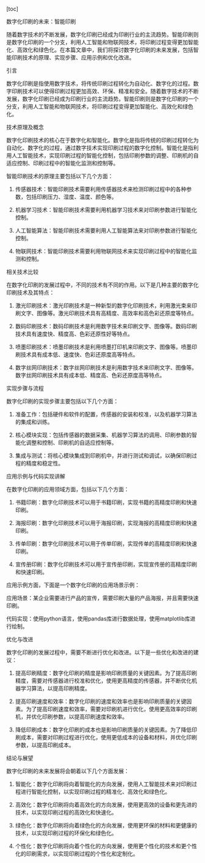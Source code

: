 
[toc]                    
                
                
数字化印刷的未来：智能印刷

随着数字技术的不断发展，数字化印刷已经成为印刷行业的主流趋势。智能印刷则是数字化印刷的一个分支，利用人工智能和物联网技术，将印刷过程变得更加智能化、高效化和绿色化。在本篇文章中，我们将探讨数字化印刷的未来发展，包括智能印刷技术的原理、实现步骤、应用示例和优化改进。

引言

数字化印刷是指使用数字技术，将传统印刷过程转化为自动化、数字化的过程。数字印刷技术可以使得印刷过程更加高效、环保、精准和安全。随着数字技术的不断发展，数字化印刷已经成为印刷行业的主流趋势。智能印刷则是数字化印刷的一个分支，利用人工智能和物联网技术，将印刷过程变得更加智能化、高效化和绿色化。

技术原理及概念

数字化印刷技术的核心在于数字化和智能化。数字化是指将传统的印刷过程转化为自动化、数字化的过程，通过数字技术实现印刷过程的数字化控制。智能化是指利用人工智能技术，实现印刷过程的智能化控制，包括印刷参数的调整、印刷机的自适应控制、印刷过程中的智能化监测和控制等。

智能印刷技术的原理主要包括以下几个方面：

1. 传感器技术：智能印刷技术需要利用传感器技术来检测印刷过程中的各种参数，包括印刷压力、湿度、温度、颜色等。

2. 机器学习技术：智能印刷技术需要利用机器学习技术来对印刷参数进行智能化控制。

3. 人工智能算法：智能印刷技术需要利用人工智能算法来对印刷参数进行智能化控制。

4. 物联网技术：智能印刷技术需要利用物联网技术来实现印刷过程中的智能化监测和控制。

相关技术比较

在数字化印刷的发展过程中，不同的技术有不同的作用。以下是几种主要的数字化印刷技术及其特点：

1. 激光印刷技术：激光印刷技术是一种新型的数字化印刷技术，利用激光束来印刷文字、图像等。激光印刷技术具有高精度、高效率和高色彩还原度等特点。

2. 数码印刷技术：数码印刷技术是利用数字技术来印刷文字、图像等。数码印刷技术具有速度快、精度高、色彩还原性好等特点。

3. 喷墨印刷技术：喷墨印刷技术是利用喷墨打印机来印刷文字、图像等。喷墨印刷技术具有成本低、速度快、色彩还原度高等特点。

4. 数字丝网印刷技术：数字丝网印刷技术是利用数字技术来印刷文字、图像等。数字丝网印刷技术具有成本低、精度高、色彩还原度高等特点。

实现步骤与流程

数字化印刷的实现步骤主要包括以下几个方面：

1. 准备工作：包括硬件和软件的配置，传感器的安装和校准，以及机器学习算法的集成和训练。

2. 核心模块实现：包括传感器的数据采集、机器学习算法的调用、印刷参数的智能化调整和控制、印刷机的自适应控制等。

3. 集成与测试：将核心模块集成到印刷机中，并进行测试和调试，以确保印刷过程的精度和稳定性。

应用示例与代码实现讲解

在数字化印刷的应用领域方面，包括以下几个方面：

1. 书籍印刷：数字化印刷技术可以用于书籍印刷，实现书籍的高精度印刷和快速印刷。

2. 海报印刷：数字化印刷技术可以用于海报印刷，实现海报的高精度印刷和快速印刷。

3. 传单印刷：数字化印刷技术可以用于传单印刷，实现传单的高精度印刷和快速印刷。

4. 宣传册印刷：数字化印刷技术可以用于宣传册印刷，实现宣传册的高精度印刷和快速印刷。

应用示例方面，下面是一个数字化印刷的应用场景示例：

应用场景：某企业需要进行产品的宣传，需要印刷大量的产品海报，并且需要快速印刷。

代码实现：使用python语言，使用pandas库进行数据处理，使用matplotlib库进行绘制。

优化与改进

数字化印刷的发展过程中，需要不断进行优化和改进。以下是一些优化和改进的建议：

1. 提高印刷精度：数字化印刷的精度是影响印刷质量的关键因素。为了提高印刷精度，需要对传感器进行校准和优化，使用更高精度的传感器，并不断优化机器学习算法，以提高印刷精度。

2. 提高印刷速度和效率：数字化印刷的速度和效率也是影响印刷质量的关键因素。为了提高印刷速度和效率，需要对印刷机进行优化，使用更高效率的印刷机，并优化印刷参数，以提高印刷速度和效率。

3. 降低印刷成本：数字化印刷的成本也是影响印刷质量的关键因素。为了降低印刷成本，需要对印刷过程进行优化，使用更低成本的设备和材料，并优化印刷参数，以提高印刷成本。

结论与展望

数字化印刷的未来发展将会朝着以下几个方面发展：

1. 智能化：数字化印刷将向着智能化的方向发展，使用人工智能技术来对印刷过程进行智能化控制，以实现印刷过程的精准化、高效化和绿色化。

2. 高效化：数字化印刷将向着高效化的方向发展，使用更高效的设备和更先进的技术，以实现印刷过程的高效化和快速化。

3. 绿色化：数字化印刷将向着绿色化的方向发展，使用更环保的材料和更健康的技术，以实现印刷过程的环保化和绿色化。

4. 个性化：数字化印刷将向着个性化的方向发展，使用更个性化的技术和更个性化的印刷需求，以实现印刷过程的个性化和定制化。

